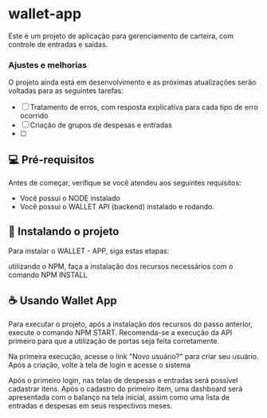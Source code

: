 # wallet-app

Este é um projeto de aplicação para gerenciamento de carteira, com controle de entradas e saídas. 

### Ajustes e melhorias

O projeto ainda está em desenvolvimento e as próximas atualizações serão voltadas para as seguintes tarefas:

- [ ] Tratamento de erros, com resposta explicativa para cada tipo de erro ocorrido
- [ ] Criação de grupos de despesas e entradas 
- [ ] 

## 💻 Pré-requisitos

Antes de começar, verifique se você atendeu aos seguintes requisitos:

- Você possui o NODE instalado
- Você possui o WALLET API (backend) instalado e rodando.

## 🚀 Instalando o projeto

Para instalar o WALLET - APP, siga estas etapas:

utilizando o NPM, faça a instalação dos recursos necessários com o comando NPM INSTALL


## ☕ Usando Wallet App 

Para executar o projeto, após a instalação dos recursos do passo anterior, execute o comando NPM START. Recomenda-se a execução da API primeiro para que a utilização de portas seja feita corretamente.

Na primeira execução, acesse o link "Novo usuário?" para criar seu usuário. Após a criação, volte à tela de login e acesse o sistema

Após o primeiro login, nas telas de despesas e entradas será possível cadastrar itens. Após o cadastro do primeiro item, uma dashboard será apresentada com o balanço na tela inicial, assim como uma lista de entradas e despesas em seus respectivos meses.
